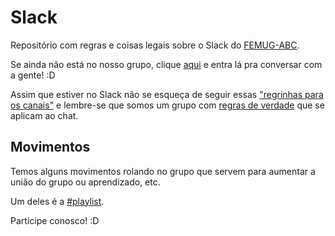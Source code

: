 # Slack

Repositório com regras e coisas legais sobre o Slack do [FEMUG-ABC](http://abc.femug.com).

Se ainda não está no nosso grupo, clique [aqui](http://slackfemugabc.herokuapp.com) e entra lá pra conversar com a gente! :D

Assim que estiver no Slack não se esqueça de seguir essas ["regrinhas para os canais"](canais.md) e lembre-se que somos um grupo com [regras de verdade](https://github.com/femug/femug/blob/master/CODIGO-DE-CONDUTA.md) que se aplicam ao chat.

## Movimentos

Temos alguns movimentos rolando no grupo que servem para aumentar a união do grupo ou aprendizado, etc.

Um deles é a [#playlist](/playlist.md).

Participe conosco! :D
